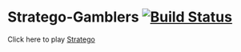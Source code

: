 # Stratego-Gamblers [![Build Status](https://travis-ci.org/viraj2712/my-stratego-gamblers.svg?branch=master)](https://travis-ci.org/viraj2712/my-stratego-gamblers)
Click here to play 
[Stratego](https://stratego-gamblers.herokuapp.com/)
